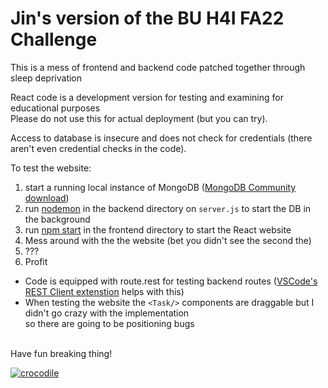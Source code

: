 # Jin's version of the BU H4I FA22 Challenge

This is a mess of frontend and backend code patched together through sleep deprivation

React code is a development version for testing and examining for educational purposes <br/>
Please do not use this for actual deployment (but you can try). 

Access to database is insecure and does not check for credentials (there aren't even credential checks in the code).

To test the website:
  1. start a running local instance of MongoDB ([MongoDB Community download](https://www.mongodb.com/docs/manual/administration/install-community/))
  2. run [nodemon](https://www.npmjs.com/package/nodemon) in the backend directory on `server.js` to start the DB in the background
  3. run [npm start](https://docs.npmjs.com/cli/v8/commands/npm-start) in the frontend directory to start the React website
  4. Mess around with the the website (bet you didn't see the second the)
  5. ???
  6. Profit
- Code is equipped with route.rest for testing backend routes ([VSCode's REST Client extenstion](https://marketplace.visualstudio.com/items?itemName=humao.rest-client) helps with this) <br/>
- When testing the website the ```<Task/>``` components are draggable but I didn't go crazy with the implementation <br/> so there are going to be positioning bugs

<br/>
Have fun breaking thing!

[![crocodile](https://upload.wikimedia.org/wikipedia/commons/thumb/0/0c/OrinocoCrocodile.jpg/440px-OrinocoCrocodile.jpg)](https://www.youtube.com/watch?v=RXn1g0xtUMk)
